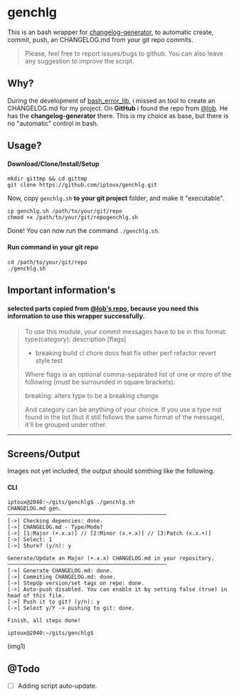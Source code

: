 # genchlg

This is an bash wrapper for [changelog-generator](https://github.com/lob/generate-changelog), to automatic create, commit, push, an CHANGELOG.md from your git repo commits.

>Please, feel free to report issues/bugs to github. You can also leave any suggestion to improve the script.

## Why?

During the development of [bash_error_lib](https://github.com/iptoux/bash_error_lib), i missed an tool to create an CHANGELOG.md for my project. On **GitHub** i found the repo from [@lob](https://github.com/lob). He has the **changelog-generator** there. This is my choice as base, but there is no "automatic" control in bash.


## Usage?

#### Download/Clone/Install/Setup

```
mkdir gittmp && cd gittmp
git clone https://github.com/iptoux/genchlg.git
```
Now, copy `genchlg.sh` **to your git project** folder, and make it "executable".

```
cp genchlg.sh /path/to/your/git/repo
chmod +x /path/to/your/git/repogenchlg.sh
```
Done! You can now run the command `./genchlg.sh`.

#### Run command in your git repo

```
cd /path/to/your/git/repo
./genchlg.sh
```

## Important information's

#### selected parts copied from [@lob's repo](https://github.com/lob/generate-changelog), because you need this information to use this wrapper successfully.

>To use this module, your commit messages have to be in this format:
>type(category): description [flags]
>
>- breaking build ci chore docs feat fix other perf refactor revert style test
>
>Where flags is an optional comma-separated list of one or more of 
>the following (must be surrounded in square brackets):
>
>breaking: alters type to be a breaking change
>
>And category can be anything of your choice. If you use a type not 
>found in the list (but it still follows the same format of the 
>message), it'll be grouped under other.

---

## Screens/Output

Images not yet included, the output should somthing like the following.

#### CLI

```
iptoux@2040:~/gits/genchlg$ ./genchlg.sh 
CHANGELOG.md gen.
──────────────────────────────────────────────────
[->] Checking depencies: done.
[->] CHANGELOG.md - Type/Mode?
[->] [1:Major (+.x.x)] // [2:Minor (x.+.x)] // [3:Patch (x.x.+)]
[->] Select: 1
[->] Shure? (y/n): y

Generate/Update an Major (+.x.x) CHANGELOG.md in your repository.
──────────────────────────────────────────────────
[->] Generate CHANGELOG.md: done.
[->] Commiting CHANGELOG.md: done.
[->] StepUp version/set tags on repo: done.
[->] Auto-push disabled. You can enable it by setting false (true) in head of this file.
[->] Push it to git? (y/n): y
[->] Select y/Y -> pushing to git: done.

Finish, all steps done!

iptoux@2040:~/gits/genchlg$ 
```

(img1)


## @Todo

- [ ] Adding script auto-update.
